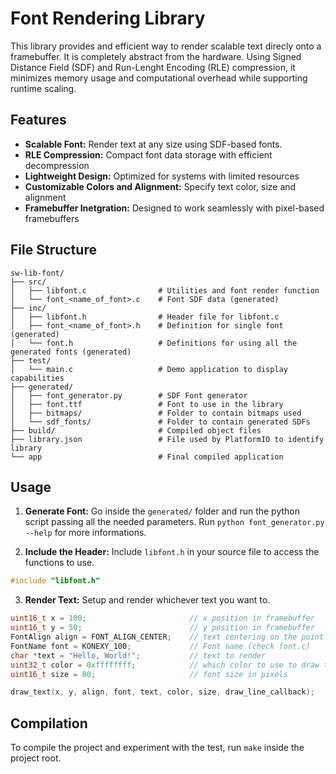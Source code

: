 # Font Rendering Library

This library provides and efficient way to render scalable text direcly onto a
framebuffer. It is completely abstract from the hardware.
Using Signed Distance Field (SDF) and Run-Lenght Encoding (RLE) compression,
it minimizes memory usage and computational overhead while supporting runtime
scaling.

## Features
- **Scalable Font:** Render text at any size using SDF-based fonts.
- **RLE Compression:** Compact font data storage with efficient decompression
- **Lightweight Design:** Optimized for systems with limited resources
- **Customizable Colors and Alignment:** Specify text color, size and alignment
- **Framebuffer Inetgration:** Designed to work seamlessly with pixel-based framebuffers

## File Structure
```
sw-lib-font/
├── src/
│   ├── libfont.c                # Utilities and font render function
│   └── font_<name_of_font>.c    # Font SDF data (generated)
├── inc/
│   ├── libfont.h                # Header file for libfont.c
│   ├── font_<name_of_font>.h    # Definition for single font (generated)
│   └── font.h                   # Definitions for using all the generated fonts (generated)
├── test/
│   └── main.c                   # Demo application to display capabilities
├── generated/
│   ├── font_generator.py        # SDF Font generator
│   ├── font.ttf                 # Font to use in the library
│   ├── bitmaps/                 # Folder to contain bitmaps used
│   └── sdf_fonts/               # Folder to contain generated SDFs
├── build/                       # Compiled object files
├── library.json                 # File used by PlatformIO to identify library
└── app                          # Final compiled application
```

## Usage
1. **Generate Font:**
Go inside the `generated/` folder and run the python script passing all the needed parameters. Run `python font_generator.py --help` for more informations.

2. **Include the Header:**
Include `libfont.h` in your source file to access the functions to use.
```c
#include "libfont.h"
```

3. **Render Text:**
Setup and render whichever text you want to.
```c
uint16_t x = 100;                       // x position in framebuffer
uint16_t y = 50;                        // y position in framebuffer
FontAlign align = FONT_ALIGN_CENTER;    // text centering on the point
FontName font = KONEXY_100;             // Font name (check font.c)
char *text = "Hello, World!";           // text to render
uint32_t color = 0xffffffff;            // which color to use to draw the text
uint16_t size = 80;                     // font size in pixels

draw_text(x, y, align, font, text, color, size, draw_line_callback);
```

## Compilation

To compile the project and experiment with the test, run `make` inside the project root.
